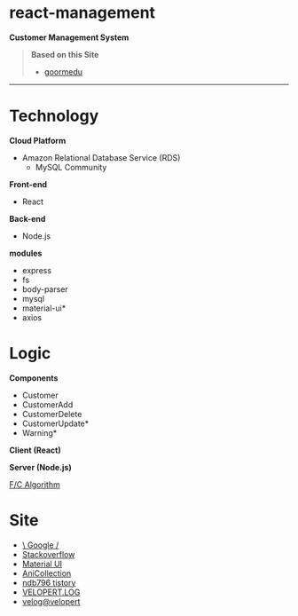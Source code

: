 # react-management
**Customer Management System**

> **Based on this Site**
> * [goormedu](https://edu.goorm.io/learn/lecture/11817/react%EC%99%80-node-js%EB%A5%BC-%ED%99%9C%EC%9A%A9%ED%95%9C-%EA%B3%A0%EA%B0%9D-%EA%B4%80%EB%A6%AC-%EC%8B%9C%EC%8A%A4%ED%85%9C-%EA%B0%9C%EB%B0%9C)

---

# Technology
**Cloud Platform**
* Amazon Relational Database Service (RDS)
  * MySQL Community

**Front-end**
* React

**Back-end**
* Node.js

**modules**
* express
* fs
* body-parser
* mysql
* material-ui*
* axios

# Logic
**Components**
* Customer
* CustomerAdd
* CustomerDelete
* CustomerUpdate*
* Warning*

**Client (React)**

**Server (Node.js)**

[F/C Algorithm](https://github.com/Retanerz/react-management/blob/master/LogicAlgorithm.png)

# Site
* [\ Google /](https://google.com)
* [Stackoverflow](https://stackoverflow.com)
* [Material UI](https://material-ui.com)
* [AniCollection](http://anicollection.github.io)
* [ndb796 tistory](https://ndb796.tistory.com/)
* [VELOPERT.LOG](https://velopert.com)
* [velog@velopert](https://velog.io/@velopert)
